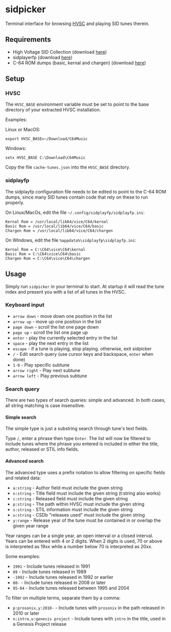 # sidpicker
Terminal interface for browsing [HVSC](http://www.hvsc.c64.org/) and playing SID tunes therein.

## Requirements

- High Voltage SID Collection (download [here](http://www.hvsc.c64.org/#download))
- sidplayerfp  (download [here](https://sourceforge.net/projects/sidplay-residfp/files/sidplayfp/1.4/))
- C-64 ROM dumps (basic, kernal and chargen) (download [here](https://sourceforge.net/p/vice-emu/code/HEAD/tree/trunk/vice/data/C64/))

## Setup

### HVSC

The `HVSC_BASE` environment variable must be set to point to the base directory of your extracted HVSC installation.

Examples:

Linux or MacOS:
```
export HVSC_BASE=~/Download/C64Music
```
Windows:
```
setx HVSC_BASE C:\Download\C64Music
```

Copy the file `cache-tunes.json` into the `HVSC_BASE` directory.

### sidplayfp

The sidplayfp configuration file needs to be edited to point to the C-64 ROM dumps, since many
SID tunes contain code that rely on these to run properly.

On Linux/MacOs, edit the file `~/.config/sidplayfp/sidplayfp.ini`:
```
Kernal Rom = /usr/local/lib64/vice/C64/kernal
Basic Rom = /usr/local/lib64/vice/C64/basic
Chargen Rom = /usr/local/lib64/vice/C64/chargen
```

On WIndows, edit the file `%appdata%\sidplayfp\sidplayfp.ini`:
```
Kernal Rom = C:\C64\vice\C64\kernal
Basic Rom = C:\C64\vice\C64\basic
Chargen Rom = C:\C64\vice\C64\chargen
```

## Usage

Simply run `sidpicker` in your terminal to start. At startup it will read the tune index and present you with a list of all tunes in the HVSC.

### Keyboard input

   - `arrow down` - move down one position in the list
   - `arrow up` - move up one position in the list
   - `page down` - scroll the list one page down
   - `page up` - scroll the list one page up
   - `enter` - play the currently selected entry in the list
   - `space` - play the next entry in the list
   - `escape` - if a tune is playing, stop playing. otherwise, exit sidpicker
   - `/` - Edit search query (use cursor keys and backspace, `enter` when done)
   - `1-9` - Play specific subtune
   - `arrow right` - Play next subtune
   - `arrow left` - Play previous subtune

### Search query

There are two types of search queries: simple and advanced. In both cases, all string matching is case insensitive.

#### Simple search

The simple type is just a substring search through tune's text fields.

Type `/`, enter a phrase then type `Enter`. The list will now be filtered to include tunes where
the phrase you entered is included in either the title, author, released or STIL info fields.

#### Advanced search

The advanced type uses a prefix notation to allow filtering on specific fields and related data:

  - `a:string` - Author field must include the given string
  - `n:string` - Title field must include the given string (t:string also works)
  - `c:string` - Released field must include the given string
  - `p:string` - The path within HVSC must include the given string
  - `s:string` - STIL information must include the given string
  - `u:string` - CSDb "releases used" must include the given string
  - `y:range`  - Release year of the tune must be contained in or overlap the given year range
  
Year ranges can be a single year, an open interval or a closed interval. Years can be entered with 4 or 2 digits. When 2 digits is used, 70 or above is interpreted as 19xx while a number below 70 is interpreted as 20xx.

Some examples:

  - `1991`  - Include tunes released in 1991
  - `89`    - Include tunes released in 1989
  - `-1992` - Include tunes released in 1992 or earlier
  - `08-` - Include tunes released in 2008 or later
  - `95-04` - Include tunes released between 1995 and 2004

To filter on multiple terms, separate them by a comma:

  - `p:prosonix,y:2010-` - Include tunes with `prosonix` in the path released in 2010 or later
  - `n:intro,u:genesis project` - Include tunes with `intro` in the title, used in a Genesis Project release
